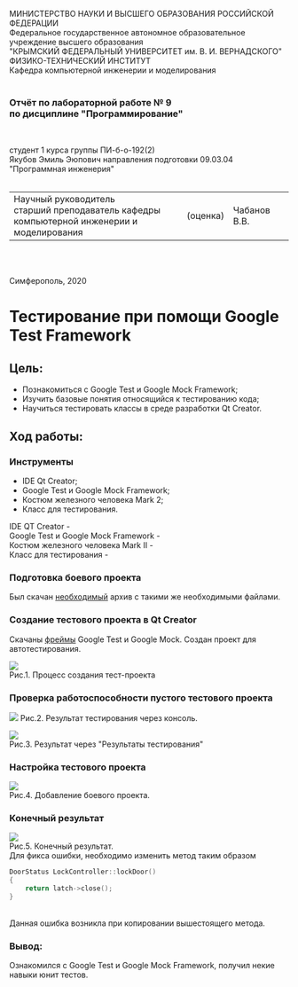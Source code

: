 МИНИСТЕРСТВО НАУКИ  И ВЫСШЕГО ОБРАЗОВАНИЯ РОССИЙСКОЙ ФЕДЕРАЦИИ  
Федеральное государственное автономное образовательное учреждение высшего образования  
"КРЫМСКИЙ ФЕДЕРАЛЬНЫЙ УНИВЕРСИТЕТ им. В. И. ВЕРНАДСКОГО"  
ФИЗИКО-ТЕХНИЧЕСКИЙ ИНСТИТУТ  
Кафедра компьютерной инженерии и моделирования
<br/><br/>
### Отчёт по лабораторной работе № 9<br/> по дисциплине "Программирование"
<br/>
 
студент 1 курса группы ПИ-б-о-192(2)  
Якубов Эмиль Эюпович
направления подготовки 09.03.04 "Программная инженерия"  
<br/>
 
<table>
<tr><td>Научный руководитель<br/> старший преподаватель кафедры<br/> компьютерной инженерии и моделирования</td>
<td>(оценка)</td>
<td>Чабанов В.В.</td>
</tr>
</table>
<br/><br/>
 
Симферополь, 2020
# Тестирование при помощи Google Test Framework<br>
## Цель:

* Познакомиться с Google Test и Google Mock Framework;
* Изучить базовые понятия относящийся к тестированию кода;
* Научиться тестировать классы в среде разработки Qt Creator.
## Ход работы:<br>

### Инструменты<br>
* IDE Qt Creator;
* Google Test и Google Mock Framework;
* Костюм железного человека Mark 2;
* Класс для тестирования.

IDE QT Creator - <br>
Google Test и Google Mock Framework - <br>
Костюм железного человека Mark II - <br>
Класс для тестирования - <br>
### Подготовка боевого проекта<br>
Был скачан [необходимый](https://neroid.ru/wp-content/uploads/2020/05/Lab9_Project_for_tests.zip) архив с такими же необходимыми файлами.<br>

### Создание тестового проекта в Qt Creator<br>
Скачаны [фреймы](https://github.com/google/googletest) Google Test и Google Mock. Создан проект для автотестирования.<br>

![](https://sun3.43222.userapi.com/Lw36mnIE5SVh_B4CEeMe94uuRs3RTcAHur13Jg/qJMjBALR9dI.jpg)<br>
Рис.1. Процесс создания тест-проекта<br>

### Проверка работоспособности пустого тестового проекта<br>

![](https://sun3.43222.userapi.com/AKjZMHW-AReORkuPNTIAjQtjNSP3_gWwCS4CvA/jrAxePVsdfE.jpg)
Рис.2. Результат тестирования через консоль.<br>

![](https://sun2.43222.userapi.com/HE9u0olyKBZhcLub-1dUN22IvFWmSTVJfflnGw/DAVb6uH2uag.jpg)
<br>Рис.3. Результат через "Результаты тестирования"

### Настройка тестового проекта<br>

![](https://sun9-27.userapi.com/c857028/v857028029/1c1880/5hZsO6xbnrk.jpg)
<br>Рис.4. Добавление боевого проекта.<br>
### Конечный результат<br>
![](https://sun3.43222.userapi.com/SMy5r-Q8333nNbHezQOCfNKbTSllPhcyYBszdg/dkN8rb75Duk.jpg)<br>Рис.5. Конечный результат.<br>
Для фикса ошибки, необходимо изменить метод таким образом<br>
```C++
DoorStatus LockController::lockDoor()
{
    return latch->close();
}
```
<br> Данная ошибка возникла при копировании вышестоящего метода.<br>
### Вывод:<br>
Ознакомился с Google Test и Google Mock Framework, получил некие навыки юнит тестов.


